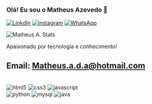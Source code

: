 
### Olá! Eu sou o Matheus Azevedo 👋


[![LinkdIn](https://img.shields.io/badge/LinkedIn-0077B5?style=for-the-badge&logo=linkedin&logoColor=white)](https://www.linkedin.com/in/matheus-a-014121128/)
[![instagram](https://img.shields.io/badge/Instagram-E4405F?style=for-the-badge&logo=instagram&logoColor=white)](https://www.instagram.com/matheus.azevedo28/)
[![WhatsApp](	https://img.shields.io/badge/WhatsApp-25D366?style=for-the-badge&logo=whatsapp&logoColor=white)](https://wa.me/5531984869695)

![Matheus A. Stats](https://github-readme-stats.vercel.app/api/top-langs/?username=Matheusada&hide_progress=true)

Apaixonado por tecnologia e conhecimento!

## Email: Matheus.a.d.a@hotmail.com

<div style="display:inline_block"> <br/>
  <img align="center" alt="html5" src="https://img.shields.io/badge/HTML5-E34F26?style=for-the-badge&logo=html5&logoColor=white"/>
  <img align="center" alt="css3" src="https://img.shields.io/badge/CSS3-1572B6?style=for-the-badge&logo=css3&logoColor=white"/> <img align="center" alt="javascript" src="https://img.shields.io/badge/JavaScript-F7DF1E?style=for-the-badge&logo=javascript&logoColor=black"/> <br><img align="center" alt="python" src="https://img.shields.io/badge/Python-14354C?style=for-the-badge&logo=python&logoColor=white"/> <img align="center" alt="mysql" src="https://img.shields.io/badge/MySQL-00000F?style=for-the-badge&logo=mysql&logoColor=white"/> <img align="center" alt="java" src="https://img.shields.io/badge/Java-ED8B00?style=for-the-badge&logo=openjdk&logoColor=white"/>
